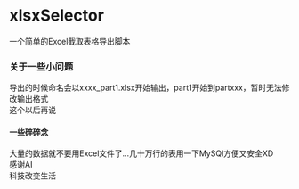 # xlsxSelector
一个简单的Excel截取表格导出脚本
### 关于一些小问题
导出的时候命名会以xxxx_part1.xlsx开始输出，part1开始到partxxx，暂时无法修改输出格式  
这个以后再说

#### 一些碎碎念
大量的数据就不要用Excel文件了...几十万行的表用一下MySQl方便又安全XD  
感谢AI  
科技改变生活  
